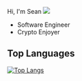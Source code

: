 Hi, I'm Sean ![](https://komarev.com/ghpvc/?username=sm2828&color=green)

- Software Engineer
- Crypto Enjoyer




## Top Languages
[![Top Langs](https://github-readme-stats.vercel.app/api/top-langs/?username=sm2828&layout=pie)](https://github.com/anuraghazra/github-readme-stats)
